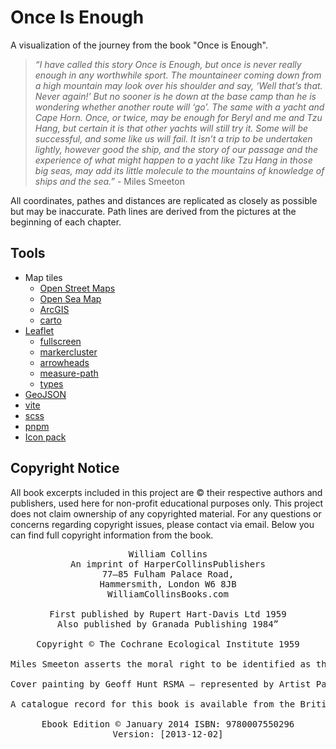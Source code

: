 # Once Is Enough

A visualization of the journey from the book "Once is Enough".

> _“I have called this story Once is Enough, but once is never really enough in any worthwhile sport. The mountaineer coming down from a high mountain may look over his shoulder and say, ‘Well that’s that. Never again!’ But no sooner is he down at the base camp than he is wondering whether another route will ‘go’. The same with a yacht and Cape Horn. Once, or twice, may be enough for Beryl and me and Tzu Hang, but certain it is that other yachts will still try it. Some will be successful, and some like us will fail. It isn’t a trip to be undertaken lightly, however good the ship, and the story of our passage and the experience of what might happen to a yacht like Tzu Hang in those big seas, may add its little molecule to the mountains of knowledge of ships and the sea.”_ - Miles Smeeton

All coordinates, pathes and distances are replicated as closely as possible but may be inaccurate. Path lines are derived from the pictures at the beginning of each chapter.

## Tools

- Map tiles
  - [Open Street Maps](https://www.openstreetmap.org/#map=6/48.537/31.168)
  - [Open Sea Map](https://map.openseamap.org/)
  - [ArcGIS](https://www.arcgis.com/index.html)
  - [carto](https://carto.com/basemaps)
- [Leaflet](https://github.com/Leaflet/Leaflet)
  - [fullscreen](https://github.com/Leaflet/Leaflet.fullscreen)
  - [markercluster](https://github.com/Leaflet/Leaflet.markercluster)
  - [arrowheads](https://github.com/slutske22/leaflet-arrowheads)
  - [measure-path](https://github.com/ProminentEdge/leaflet-measure-path)
  - [types](https://www.npmjs.com/package/@types/leaflet)
- [GeoJSON](https://geojson.io/#map=2/0/20)
- [vite](https://github.com/vitejs/vite)
- [scss](https://github.com/sass/sass)
- [pnpm](https://pnpm.io/)
- [Icon pack](https://www.svgrepo.com/collection/travel-outlined-filled-vectors/)

## Copyright Notice

All book excerpts included in this project are © their respective authors and publishers, used here for non-profit educational purposes only. This project does not claim ownership of any copyrighted material. For any questions or concerns regarding copyright issues, please contact via email. Below you can find full copyright information from the book.

<pre align="center">
William Collins
An imprint of HarperCollinsPublishers
77–85 Fulham Palace Road,
Hammersmith, London W6 8JB
WilliamCollinsBooks.com

First published by Rupert Hart-Davis Ltd 1959
Also published by Granada Publishing 1984”

Copyright © The Cochrane Ecological Institute 1959

Miles Smeeton asserts the moral right to be identified as the author of this work

Cover painting by Geoff Hunt RSMA – represented by Artist Partners

A catalogue record for this book is available from the British Library

Ebook Edition © January 2014 ISBN: 9780007550296
Version: [2013-12-02]
</pre>
